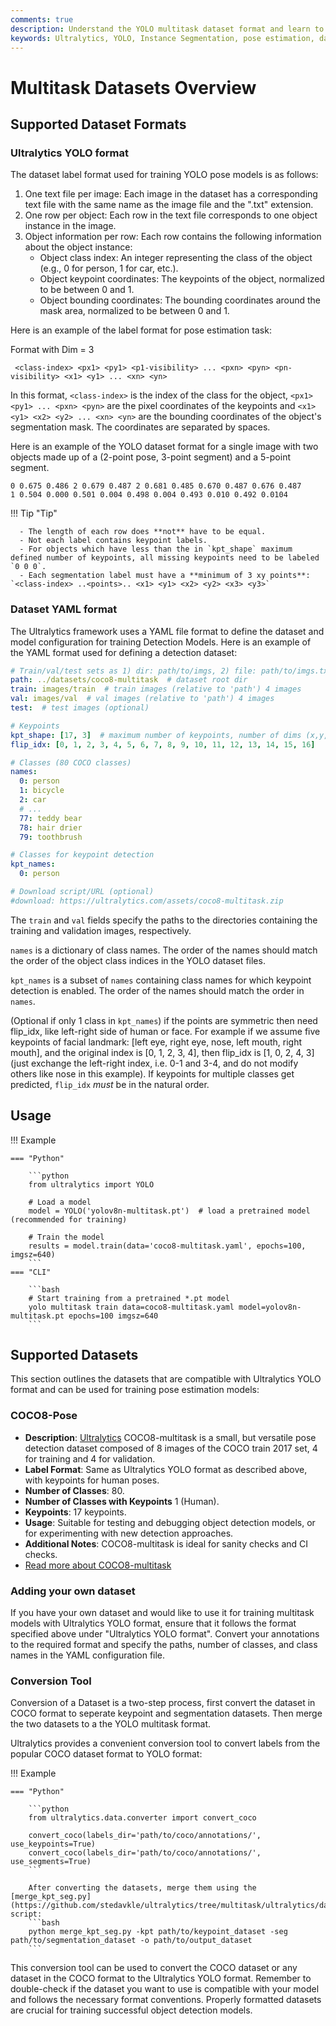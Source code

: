 ```yaml
---
comments: true
description: Understand the YOLO multitask dataset format and learn to use Ultralytics datasets to train your multitask models effectively.
keywords: Ultralytics, YOLO, Instance Segmentation, pose estimation, datasets, training, YAML, keypoints, COCO8-multitask, data conversion, Image Segmentation, Multitask
---
```


# Multitask Datasets Overview

## Supported Dataset Formats

### Ultralytics YOLO format

The dataset label format used for training YOLO pose models is as follows:

1. One text file per image: Each image in the dataset has a corresponding text file with the same name as the image file and the ".txt" extension.
2. One row per object: Each row in the text file corresponds to one object instance in the image.
3. Object information per row: Each row contains the following information about the object instance:
    - Object class index: An integer representing the class of the object (e.g., 0 for person, 1 for car, etc.).
    - Object keypoint coordinates: The keypoints of the object, normalized to be between 0 and 1.
    - Object bounding coordinates: The bounding coordinates around the mask area, normalized to be between 0 and 1.

Here is an example of the label format for pose estimation task:

Format with Dim = 3

```
 <class-index> <px1> <py1> <p1-visibility> ... <pxn> <pyn> <pn-visibility> <x1> <y1> ... <xn> <yn>
```

In this format, `<class-index>` is the index of the class for the object, `<px1> <py1> ... <pxn> <pyn>` are the pixel coordinates of the keypoints and `<x1> <y1> <x2> <y2> ... <xn> <yn>` are the bounding coordinates of the object's segmentation mask. The coordinates are separated by spaces.

Here is an example of the YOLO dataset format for a single image with two objects made up of a (2-point pose, 3-point segment) and a 5-point segment.

```
0 0.675 0.486 2 0.679 0.487 2 0.681 0.485 0.670 0.487 0.676 0.487
1 0.504 0.000 0.501 0.004 0.498 0.004 0.493 0.010 0.492 0.0104
```

!!! Tip "Tip"

      - The length of each row does **not** have to be equal.
      - Not each label contains keypoint labels.
      - For objects which have less than the in `kpt_shape` maximum defined number of keypoints, all missing keypoints need to be labeled `0 0 0`.
      - Each segmentation label must have a **minimum of 3 xy points**: `<class-index> ..<points>.. <x1> <y1> <x2> <y2> <x3> <y3>`
### Dataset YAML format

The Ultralytics framework uses a YAML file format to define the dataset and model configuration for training Detection Models. Here is an example of the YAML format used for defining a detection dataset:

```yaml
# Train/val/test sets as 1) dir: path/to/imgs, 2) file: path/to/imgs.txt, or 3) list: [path/to/imgs1, path/to/imgs2, ..]
path: ../datasets/coco8-multitask  # dataset root dir
train: images/train  # train images (relative to 'path') 4 images
val: images/val  # val images (relative to 'path') 4 images
test:  # test images (optional)

# Keypoints
kpt_shape: [17, 3]  # maximum number of keypoints, number of dims (x,y,visible)
flip_idx: [0, 1, 2, 3, 4, 5, 6, 7, 8, 9, 10, 11, 12, 13, 14, 15, 16]

# Classes (80 COCO classes)
names:
  0: person
  1: bicycle
  2: car
  # ...
  77: teddy bear
  78: hair drier
  79: toothbrush

# Classes for keypoint detection
kpt_names:
  0: person

# Download script/URL (optional)
#download: https://ultralytics.com/assets/coco8-multitask.zip
```

The `train` and `val` fields specify the paths to the directories containing the training and validation images, respectively.

`names` is a dictionary of class names. The order of the names should match the order of the object class indices in the YOLO dataset files.

`kpt_names` is a subset of `names` containing class names for which keypoint detection is enabled. The order of the names should match the order in `names`.
 

(Optional if only 1 class in `kpt_names`) if the points are symmetric then need flip_idx, like left-right side of human or face. For example if we assume five keypoints of facial landmark: [left eye, right eye, nose, left mouth, right mouth], and the original index is [0, 1, 2, 3, 4], then flip_idx is [1, 0, 2, 4, 3] (just exchange the left-right index, i.e. 0-1 and 3-4, and do not modify others like nose in this example).
If keypoints for multiple classes get predicted, `flip_idx` *must* be in the natural order.

## Usage

!!! Example

    === "Python"

        ```python
        from ultralytics import YOLO

        # Load a model
        model = YOLO('yolov8n-multitask.pt')  # load a pretrained model (recommended for training)

        # Train the model
        results = model.train(data='coco8-multitask.yaml', epochs=100, imgsz=640)
        ```
    === "CLI"

        ```bash
        # Start training from a pretrained *.pt model
        yolo multitask train data=coco8-multitask.yaml model=yolov8n-multitask.pt epochs=100 imgsz=640
        ```

## Supported Datasets

This section outlines the datasets that are compatible with Ultralytics YOLO format and can be used for training pose estimation models:

### COCO8-Pose

- **Description**: [Ultralytics](https://ultralytics.com) COCO8-multitask is a small, but versatile pose detection dataset composed of 8 images of the COCO train 2017 set, 4 for training and 4 for validation.
- **Label Format**: Same as Ultralytics YOLO format as described above, with keypoints for human poses.
- **Number of Classes**: 80.
- **Number of Classes with Keypoints** 1 (Human).
- **Keypoints**: 17 keypoints.
- **Usage**: Suitable for testing and debugging object detection models, or for experimenting with new detection approaches.
- **Additional Notes**: COCO8-multitask is ideal for sanity checks and CI checks.
- [Read more about COCO8-multitask](coco8-multitask.md)

### Adding your own dataset

If you have your own dataset and would like to use it for training multitask models with Ultralytics YOLO format, ensure that it follows the format specified above under "Ultralytics YOLO format". Convert your annotations to the required format and specify the paths, number of classes, and class names in the YAML configuration file.

### Conversion Tool
Conversion of a Dataset is a two-step process, first convert the dataset in COCO format to seperate keypoint and segmentation datasets.
Then merge the two datasets to a the YOLO multitask format.

Ultralytics provides a convenient conversion tool to convert labels from the popular COCO dataset format to YOLO format:

!!! Example

    === "Python"

        ```python
        from ultralytics.data.converter import convert_coco

        convert_coco(labels_dir='path/to/coco/annotations/', use_keypoints=True)
        convert_coco(labels_dir='path/to/coco/annotations/', use_segments=True)
        ```

        After converting the datasets, merge them using the [merge_kpt_seg.py](https://github.com/stedavkle/ultralytics/tree/multitask/ultralytics/data/scripts/merge_kpt_seg.py) script:
        ```bash
        python merge_kpt_seg.py -kpt path/to/keypoint_dataset -seg path/to/segmentation_dataset -o path/to/output_dataset
        ```

This conversion tool can be used to convert the COCO dataset or any dataset in the COCO format to the Ultralytics YOLO format.
Remember to double-check if the dataset you want to use is compatible with your model and follows the necessary format conventions. Properly formatted datasets are crucial for training successful object detection models.
